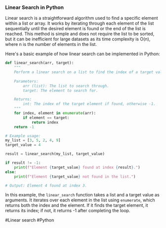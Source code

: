 ### Linear Search in Python

Linear search is a straightforward algorithm used to find a specific element within a list or array. It works by iterating through each element of the list sequentially until the desired element is found or the end of the list is reached. This method is simple and does not require the list to be sorted, but it can be inefficient for large datasets as its time complexity is O(n), where n is the number of elements in the list.

Here's a basic example of how linear search can be implemented in Python:

```python
def linear_search(arr, target):
    """
    Perform a linear search on a list to find the index of a target value.
    
    Parameters:
        arr (list): The list to search through.
        target: The element to search for.

    Returns:
        int: The index of the target element if found, otherwise -1.
    """
    for index, element in enumerate(arr):
        if element == target:
            return index
    return -1

# Example usage:
my_list = [3, 5, 2, 4, 9]
target_value = 4

result = linear_search(my_list, target_value)

if result != -1:
    print(f"Element {target_value} found at index {result}.")
else:
    print(f"Element {target_value} not found in the list.")

# Output: Element 4 found at index 3.
```

In this example, the `linear_search` function takes a list and a target value as arguments. It iterates over each element in the list using `enumerate`, which returns both the index and the element. If it finds the target element, it returns its index; if not, it returns -1 after completing the loop.

#Linear search #Python